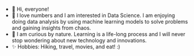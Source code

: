 - 👋 Hi, everyone!
- 👀 I love numbers and I am interested in Data Science. I am enjoying doing data analysis by using machine learning models to solve problems and gaining insights from chaos.
- 🌱 I am curious by nature. Learning is a life-long process and I will never stop wondering about new technology and innovations.
- ✨ Hobbies:  Hiking, travel, movies, and eat! :)


<!---
cyl7621/cyl7621 is a ✨ special ✨ repository because its `README.md` (this file) appears on your GitHub profile.
You can click the Preview link to take a look at your changes.
--->
